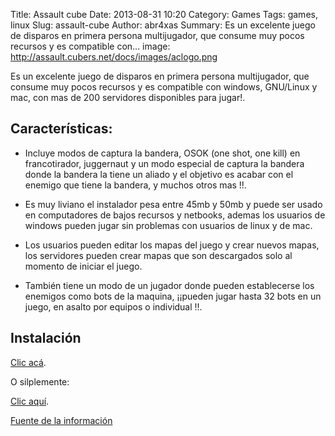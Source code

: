 Title: Assault cube
Date: 2013-08-31 10:20
Category: Games
Tags: games, linux
Slug: assault-cube
Author: abr4xas
Summary: Es un excelente juego de disparos en primera persona multijugador, que consume muy pocos recursos y es compatible con...
image: http://assault.cubers.net/docs/images/aclogo.png

Es un excelente juego de disparos en primera persona multijugador, que consume muy pocos recursos y es compatible con windows, GNU/Linux y mac, con mas de 200 servidores disponibles para jugar!.

## Características:

* Incluye modos de captura la bandera, OSOK (one shot, one kill) en francotirador, juggernaut y un modo especial de captura la bandera donde la bandera la tiene un aliado y el objetivo es acabar con el enemigo que tiene la bandera, y muchos otros mas !!.

* Es muy liviano el instalador pesa entre 45mb y 50mb y puede ser usado en computadores de bajos recursos y netbooks, ademas los usuarios de windows pueden jugar sin problemas con usuarios de linux y de mac.

* Los usuarios pueden editar los mapas del juego y crear nuevos mapas, los servidores pueden crear mapas que son descargados solo al momento de iniciar el juego.

* También tiene un modo de un jugador donde pueden establecerse los enemigos como bots de la maquina, ¡¡pueden jugar hasta 32 bots en un juego, en asalto por equipos o individual !!.

## Instalación

[Clic acá](http://sourceforge.net/projects/actiongame/files/AssaultCube%20Version%201.1.0.4/AssaultCube_v1.1.0.4.tar.bz2/download "Descarga para linux").

O silplemente:

[Clic aquí](apt://assaultcube).

[Fuente de la información](http://kuyne.blogspot.com/2012/09/assault-cube-fps-liviano-multiplataforma.html "Fuente de la información")